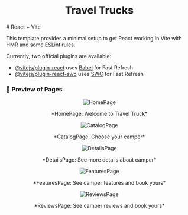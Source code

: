 <h1 align="center">Travel Trucks</h1>
# React + Vite

This template provides a minimal setup to get React working in Vite with HMR and
some ESLint rules.

Currently, two official plugins are available:

- [@vitejs/plugin-react](https://github.com/vitejs/vite-plugin-react/blob/main/packages/plugin-react/README.md)
  uses [Babel](https://babeljs.io/) for Fast Refresh
- [@vitejs/plugin-react-swc](https://github.com/vitejs/vite-plugin-react-swc)
  uses [SWC](https://swc.rs/) for Fast Refresh

### 👀 Preview of Pages

<p align="center">
  <img src="assets/img/homepage.png" alt="HomePage" />
</p>
<p align="center">*HomePage: Welcome to Travel Truck*</p>

<p align="center">
  <img src="assets/catalog.png" alt="CatalogPage" />
</p>
<p align="center">*CatalogPage: Choose your camper*</p>

<p align="center">
  <img src="assets/img/details.png" alt="DetailsPage" />
</p>
<p align="center">*DetailsPage: See more details about camper*</p>

<p align="center">
  <img src="assets/img/features.png" alt="FeaturesPage" />
</p>
<p align="center">*FeaturesPage: See camper features and book yours*</p>

<p align="center">
  <img src="assets/img/reviews.png" alt="ReviewsPage" />
</p>
<p align="center">*ReviewsPage: See camper reviews and book yours*</p>
